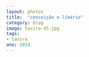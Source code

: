 ```yaml
---
layout: photos
title:  "conceição e libério"
category: blog
image: tavira-45.jpg
tags:
- tavira
ano: 2014
---
```




